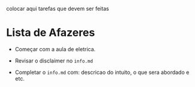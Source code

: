 colocar aqui tarefas que devem ser feitas

# Lista de Afazeres
- Começar com a aula de eletrica.

- Revisar o disclaimer no `info.md`
- Completar o `info.md` com: descricao do intuito, o que sera abordado e etc.
